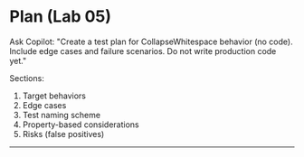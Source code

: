 # Plan (Lab 05)

Ask Copilot: "Create a test plan for CollapseWhitespace behavior (no code). Include edge cases and failure scenarios. Do not write production code yet."

Sections:
1. Target behaviors
2. Edge cases
3. Test naming scheme
4. Property-based considerations
5. Risks (false positives)

---

